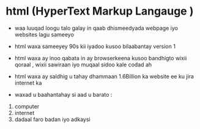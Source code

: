 # html (HyperText Markup Langauge ) 
  - waa luuqad loogu talo galay in qaab dhismeedyada webpage iyo    
    websites lagu sameeyo 
 - html waxa sameeyey 90s kii iyadoo kusoo bilaabantay version 1
 - html waxa ay inoo qabata in ay browserkeena kusoo bandhigto wixii qoraal , wixii sawiraan iyo muqaal sidoo kale codad ah 
 
- html waxa ay saldhig u tahay dhammaan 1.6Billion ka website ee ku  jira internet ka 

- waxad u baahantahay si aad u barato : 
1. computer 
2. internet 
3. dadaal faro badan iyo adkaysi 

